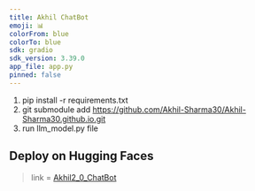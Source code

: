 ```yaml
---
title: Akhil ChatBot
emoji: 📊
colorFrom: blue
colorTo: blue
sdk: gradio
sdk_version: 3.39.0
app_file: app.py
pinned: false
---
```


1. pip install -r requirements.txt
2. git submodule add https://github.com/Akhil-Sharma30/Akhil-Sharma30.github.io.git
3. run llm_model.py file

## Deploy on Hugging Faces
> link = [Akhil2_0_ChatBot](https://huggingface.co/spaces/DeveloperAkhil/Personal-Chatbot)

